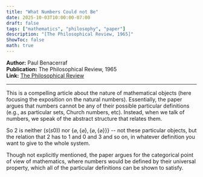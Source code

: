 ```yaml
---
title: "What Numbers Could not Be"
date: 2025-10-03T10:00:00-07:00
draft: false
tags: ["mathematics", "philosophy", "paper"]
description: "[The Philosophical Review, 1965]"
ShowToc: false
math: true
---
```


**Author:** Paul Benacerraf  
**Publication:** The Philosophical Review, 1965  
**Link:** [The Philosophical Review](https://www.jstor.org/stable/2183530)

---

This is a compelling article about the nature of mathematical objects (here focusing the exposition on the natural numbers). Essentially, the paper argues that numbers cannot be any of their possible particular definitions (e.g., as particular sets, Church numbers, etc). Instead, when we talk of numbers, we speak of the abstract structure that relates them. 

So 2 is neither $(s (s 0))$ nor $\{\varnothing, \{\varnothing\}, \{\varnothing, \{\varnothing\}\}\}$ -- not these particular objects, but the relation that 2 has to 1 and 0 and 3 and so on, in whatever definition you want to give to the whole system. 

Though not explicitly mentioned, the paper argues for the categorical point of view of mathematics, where numbers would be defined by their universal property, which all of the particular definitions can be shown to satisfy.

